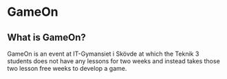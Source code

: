 # GameOn

## What is GameOn?
GameOn is an event at IT-Gymansiet i Skövde at which the Teknik 3 students does not have any lessons for two weeks and instead takes those two lesson free weeks to develop a game.

